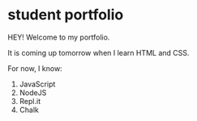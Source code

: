 # student portfolio
HEY! Welcome to my portfolio.

It is coming up tomorrow when I learn HTML and CSS.

For now, I know:
1. JavaScript
1. NodeJS
1. Repl.it
1. Chalk

